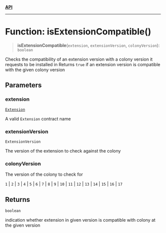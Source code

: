 [**API**](../README.md)

***

# Function: isExtensionCompatible()

> **isExtensionCompatible**(`extension`, `extensionVersion`, `colonyVersion`): `boolean`

Checks the compatibility of an extension version with a colony version it requests to be installed in
Returns `true` if an extension version is compatible with the given colony version

## Parameters

### extension

[`Extension`](../enumerations/Extension.md)

A valid `Extension` contract name

### extensionVersion

`ExtensionVersion`

The version of the extension to check against the colony

### colonyVersion

The version of the colony to check for

`1` | `2` | `3` | `4` | `5` | `6` | `7` | `8` | `9` | `10` | `11` | `12` | `13` | `14` | `15` | `16` | `17`

## Returns

`boolean`

indication whether extension in given version is compatible with colony at the given version

